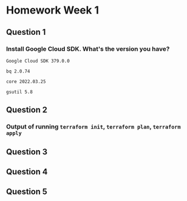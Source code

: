 # Homework Week 1

## Question 1
### Install Google Cloud SDK. What's the version you have?

`Google Cloud SDK 379.0.0`

`bq 2.0.74`

`core 2022.03.25`

`gsutil 5.8`

## Question 2
### Output of running `terraform init`, `terraform plan`, `terraform apply` 


## Question 3

## Question 4

## Question 5